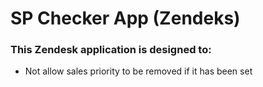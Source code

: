 # SP Checker App (Zendeks)


### This Zendesk application is designed to:

* Not allow sales priority to be removed if it has been set



